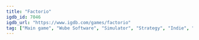 ```yaml
---
title: "Factorio"
igdb_id: 7046
igdb_url: "https://www.igdb.com/games/factorio"
tag: ["Main game", "Wube Software", "Simulator", "Strategy", "Indie", "Single player", "Multiplayer", "Co-operative", "Bird view / Isometric", "Science fiction", "Survival", "Sandbox"]
---
```

